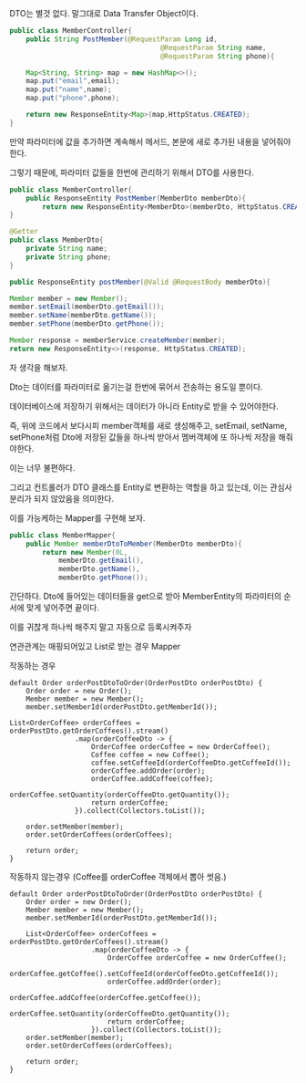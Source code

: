 DTO는 별것 없다. 말그대로 Data Transfer Object이다.

```java
public class MemberController{
    public String PostMember(@RequestParam Long id,
                                     @RequestParam String name,
                                     @RequestParam String phone){

    Map<String, String> map = new HashMap<>();
    map.put("email",email);
    map.put("name",name);
    map.put("phone",phone);

    return new ResponseEntity<Map>(map,HttpStatus.CREATED);
}
```

만약 파라미터에 값을 추가하면 계속해서 메서드, 본문에 새로 추가된 내용을 넣어줘야한다.

그렇기 때문에, 파라미터 값들을 한번에 관리하기 위해서 DTO를 사용한다.

```java
public class MemberController{
    public ResponseEntity PostMember(MemberDto memberDto){
        return new ResponseEntity<MemberDto>(memberDto, HttpStatus.CREATED);
}
```

```java
@Getter
public class MemberDto{
    private String name;
    private String phone;
}
```

```java
public ResponseEntity postMember(@Valid @RequestBody memberDto){

Member member = new Member();
member.setEmail(memberDto.getEmail());
member.setName(memberDto.getName());
member.setPhone(memberDto.getPhone());

Member response = memberService.createMember(member);
return new ResponseEntity<>(response, HttpStatus.CREATED);
```

자 생각을 해보자.

Dto는 데이터를 파라미터로 옮기는걸 한번에 묶어서 전송하는 용도일 뿐이다.

데이터베이스에 저장하기 위해서는 데이터가 아니라 Entity로 받을 수 있어야한다.

즉, 위에 코드에서 보다시피 member객체를 새로 생성해주고, setEmail, setName, setPhone처럼 Dto에 저장된 값들을 하나씩 받아서 멤버객체에 또 하나씩 저장을 해줘야한다.

이는 너무 불편하다.

그리고 컨트롤러가 DTO 클래스를 Entity로 변환하는 역할을 하고 있는데, 이는 관심사 분리가 되지 않았음을 의미한다.

이를 가능케하는 Mapper를 구현해 보자.

```java
public class MemberMapper{
    public Member memberDtoToMember(MemberDto memberDto){
        return new Member(0L,
            memberDto.getEmail(),
            memberDto.getName(),
            memberDto.getPhone());
```

간단하다. Dto에 들어있는 데이터들을 get으로 받아 MemberEntity의 파라미터의 순서에 맞게 넣어주면 끝이다.

이를 귀찮게 하나씩 해주지 말고 자동으로 등록시켜주자

연관관계는 매핑되어있고 List로 받는 경우 Mapper

작동하는 경우

```
default Order orderPostDtoToOrder(OrderPostDto orderPostDto) {
    Order order = new Order();
    Member member = new Member();
    member.setMemberId(orderPostDto.getMemberId());

List<OrderCoffee> orderCoffees = orderPostDto.getOrderCoffees().stream()
                .map(orderCoffeeDto -> {
                    OrderCoffee orderCoffee = new OrderCoffee();
                    Coffee coffee = new Coffee();
                    coffee.setCoffeeId(orderCoffeeDto.getCoffeeId());
                    orderCoffee.addOrder(order);
                    orderCoffee.addCoffee(coffee);
                    orderCoffee.setQuantity(orderCoffeeDto.getQuantity());
                    return orderCoffee;
                }).collect(Collectors.toList());

    order.setMember(member);
    order.setOrderCoffees(orderCoffees);

    return order;
}
```

작동하지 않는경우 (Coffee를 orderCoffee 객체에서 뽑아 썻음.)

```
default Order orderPostDtoToOrder(OrderPostDto orderPostDto) {
    Order order = new Order();
    Member member = new Member();
    member.setMemberId(orderPostDto.getMemberId());

    List<OrderCoffee> orderCoffees = orderPostDto.getOrderCoffees().stream()
                    .map(orderCoffeeDto -> {
                        OrderCoffee orderCoffee = new OrderCoffee();
                        orderCoffee.getCoffee().setCoffeeId(orderCoffeeDto.getCoffeeId());
                        orderCoffee.addOrder(order);
                        orderCoffee.addCoffee(orderCoffee.getCoffee());
                        orderCoffee.setQuantity(orderCoffeeDto.getQuantity());
                        return orderCoffee;
                    }).collect(Collectors.toList());
    order.setMember(member);
    order.setOrderCoffees(orderCoffees);

    return order;
}
```
